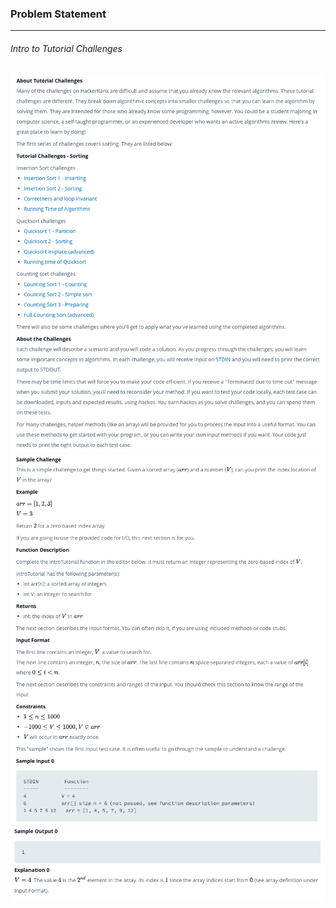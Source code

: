 ### Problem Statement

---

###### Intro to Tutorial Challenges

![](./que1.png)
![](./que2.png)
![](./que3.png)
